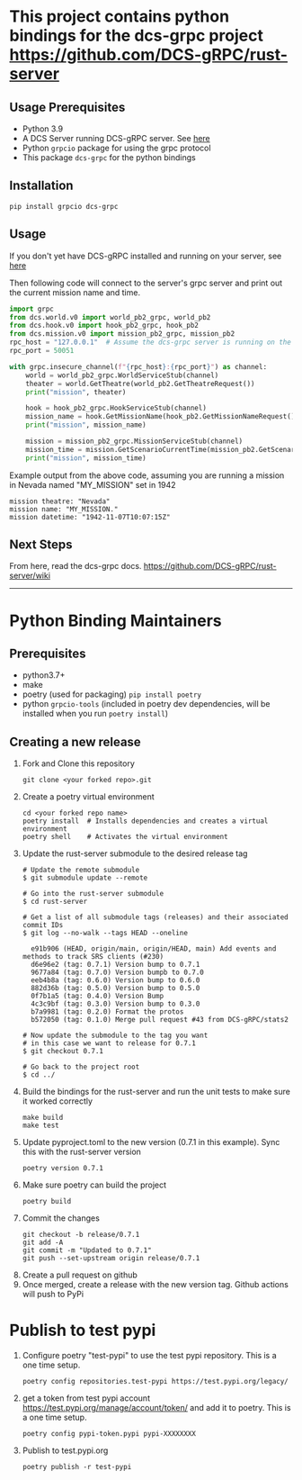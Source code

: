 # This project contains python bindings for the dcs-grpc project https://github.com/DCS-gRPC/rust-server

## Usage Prerequisites

- Python 3.9
- A DCS Server running DCS-gRPC server. See [here](https://github.com/DCS-gRPC/rust-server/blob/main/README.md)
- Python `grpcio` package for using the grpc protocol
- This package `dcs-grpc` for the python bindings

## Installation

```shell
pip install grpcio dcs-grpc
```

## Usage

If you don't yet have DCS-gRPC installed and running on your server, see [here](https://github.com/DCS-gRPC/rust-server/blob/main/README.md)

Then following code will connect to the server's grpc server and print out the current mission name and time.

```python
import grpc
from dcs.world.v0 import world_pb2_grpc, world_pb2
from dcs.hook.v0 import hook_pb2_grpc, hook_pb2
from dcs.mission.v0 import mission_pb2_grpc, mission_pb2
rpc_host = "127.0.0.1"  # Assume the dcs-grpc server is running on the same machine as this code
rpc_port = 50051

with grpc.insecure_channel(f"{rpc_host}:{rpc_port}") as channel:
    world = world_pb2_grpc.WorldServiceStub(channel)
    theater = world.GetTheatre(world_pb2.GetTheatreRequest())
    print("mission", theater)

    hook = hook_pb2_grpc.HookServiceStub(channel)
    mission_name = hook.GetMissionName(hook_pb2.GetMissionNameRequest())
    print("mission", mission_name)

    mission = mission_pb2_grpc.MissionServiceStub(channel)
    mission_time = mission.GetScenarioCurrentTime(mission_pb2.GetScenarioCurrentTimeRequest())
    print("mission", mission_time)
```

Example output from the above code, assuming you are running a mission in Nevada named "MY_MISSION" set in 1942
```
mission theatre: "Nevada"
mission name: "MY_MISSION."
mission datetime: "1942-11-07T10:07:15Z"
```

## Next Steps
From here, read the dcs-grpc docs. https://github.com/DCS-gRPC/rust-server/wiki

-----

# Python Binding Maintainers

## Prerequisites

- python3.7+
- make
- poetry (used for packaging) `pip install poetry`
- python `grpcio-tools` (included in poetry dev dependencies, will be installed when you run `poetry install`)

## Creating a new release

1. Fork and Clone this repository
    ```shell
    git clone <your forked repo>.git
    ```
2. Create a poetry virtual environment
    ```shell
    cd <your forked repo name>
    poetry install  # Installs dependencies and creates a virtual environment
    poetry shell    # Activates the virtual environment
    ```
3. Update the rust-server submodule to the desired release tag
    ```shell
    # Update the remote submodule
    $ git submodule update --remote
   
    # Go into the rust-server submodule
    $ cd rust-server 

    # Get a list of all submodule tags (releases) and their associated commit IDs
    $ git log --no-walk --tags HEAD --oneline
   
      e91b906 (HEAD, origin/main, origin/HEAD, main) Add events and methods to track SRS clients (#230)
      d6e96e2 (tag: 0.7.1) Version bump to 0.7.1
      9677a84 (tag: 0.7.0) Version bumpb to 0.7.0
      eeb4b8a (tag: 0.6.0) Version bump to 0.6.0
      882d36b (tag: 0.5.0) Version bump to 0.5.0
      0f7b1a5 (tag: 0.4.0) Version Bump
      4c3c9bf (tag: 0.3.0) Version bump to 0.3.0
      b7a9981 (tag: 0.2.0) Format the protos
      b572050 (tag: 0.1.0) Merge pull request #43 from DCS-gRPC/stats2

    # Now update the submodule to the tag you want
    # in this case we want to release for 0.7.1
    $ git checkout 0.7.1
   
    # Go back to the project root 
    $ cd ../
    ```
4. Build the bindings for the rust-server and run the unit tests to make sure it worked correctly
   ```shell
   make build
   make test
   ```
5. Update pyproject.toml to the new version (0.7.1 in this example). Sync this with the rust-server version
    ```shell
    poetry version 0.7.1
    ```
6. Make sure poetry can build the project
    ```shell
    poetry build
    ```
7. Commit the changes
    ```shell
    git checkout -b release/0.7.1
    git add -A
    git commit -m "Updated to 0.7.1"
    git push --set-upstream origin release/0.7.1
    ```
8. Create a pull request on github
9. Once merged, create a release with the new version tag. Github actions will push to PyPi


# Publish to  test pypi
1. Configure poetry "test-pypi" to use the test pypi repository. This is a one time setup.
   ```shell
   poetry config repositories.test-pypi https://test.pypi.org/legacy/
   ```
2. get a token from test pypi account https://test.pypi.org/manage/account/token/ and add it to poetry. This is a one time setup.
   ```shell
   poetry config pypi-token.pypi pypi-XXXXXXXX
   ```
3. Publish to test.pypi.org
   ```shell
   poetry publish -r test-pypi
   ```
